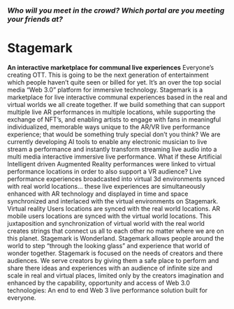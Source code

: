 ### _Who will you meet in the crowd? Which portal are you meeting your friends at?_
# **Stagemark**
**An interactive marketplace for communal live experiences**
Everyone’s creating OTT. This is going to be the next generation of entertainment which people haven’t quite seen or billed for yet. It’s an over the top social media “Web 3.0” platform for immersive technology.
Stagemark is a marketplace for live interactive communal experiences based in the real and virtual worlds we all create together.
If we build something that can support multiple live AR performances in multiple locations, while supporting the exchange of NFT’s, and enabling artists to engage with fans in meaningful individualized, memorable ways unique to the AR/VR live performance experience; that would be something truly special don’t you think? We are currently developing AI tools to enable any electronic musician to live stream a performance and instantly transform streaming live audio into a multi media interactive immersive live performance. What if these Artificial Intelligent driven Augmented Reality performances were linked to virtual performance locations in order to also support a VR audience?
Live performance experiences broadcasted into virtual 3d environments synced with real world locations... these live experiences are simultaneously enhanced with AR technology and displayed in time and space synchronized and interlaced with the virtual environments on Stagemark. Virtual reality Users locations are synced with the real world locations. AR mobile users locations are synced with the virtual world locations. This juxtaposition and synchronization of virtual world with the real world creates strings that connect us all to each other no matter where we are on this planet. Stagemark is Wonderland. Stagemark allows people around the world to step “through the looking glass” and experience that world of wonder together.
Stagemark is focused on the needs of creators and there audiences.
We serve creators by giving them a safe place to perform and share there ideas and experiences with an audience of infinite size and scale in real and virtual places, limited only by the creators imagination and enhanced by the capability, opportunity and access of Web 3.0 technologies: An end to end Web 3 live performance solution built for everyone.
 
